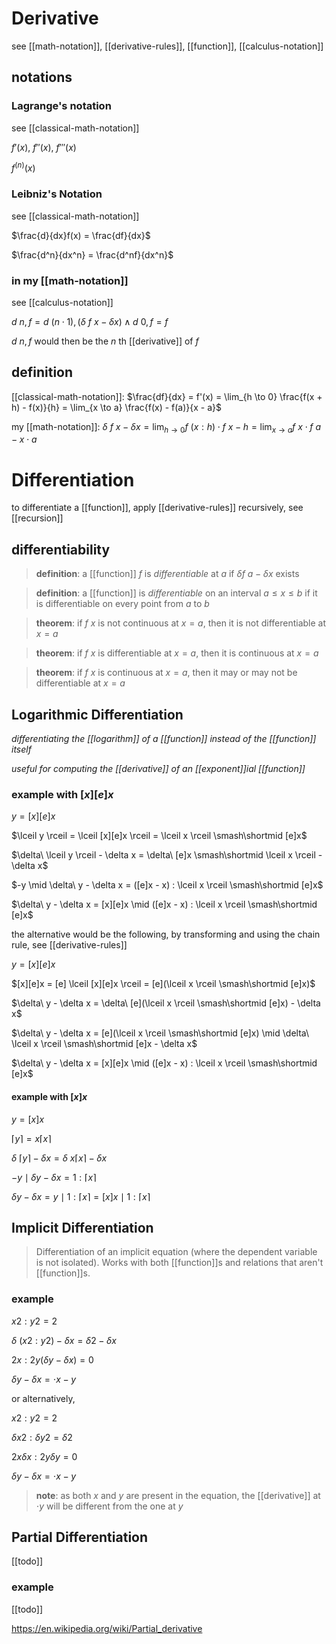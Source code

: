 # Derivative

see [[math-notation]], [[derivative-rules]], [[function]], [[calculus-notation]]

## notations

### Lagrange's notation

see [[classical-math-notation]]

$f'(x)$, $f''(x)$, $f'''(x)$

$f^{(n)}(x)$

### Leibniz's Notation

see [[classical-math-notation]]

$\frac{d}{dx}f(x) = \frac{df}{dx}$

$\frac{d^n}{dx^n} = \frac{d^nf}{dx^n}$

### in my [[math-notation]]

see [[calculus-notation]]

$d\ n, f = d\ (n \cdot 1), (\delta\ f\ x - \delta x) \land d\ 0, f = f$

$d\ n, f$ would then be the $n$ th [[derivative]] of $f$

## definition

[[classical-math-notation]]: $\frac{df}{dx} = f'(x) = \lim_{h \to 0} \frac{f(x + h) - f(x)}{h} = \lim_{x \to a} \frac{f(x) - f(a)}{x - a}$

my [[math-notation]]: $\delta\ f\ x - \delta x = \lim_{h \to 0} f\ (x : h) \cdot f\ x - h = \lim_{x \to a} f\ x \cdot f\ a - x \cdot a$

# Differentiation

to differentiate a [[function]], apply [[derivative-rules]] recursively, see [[recursion]]

## differentiability

> **definition**: a [[function]] $f$ is _differentiable_ at $a$ if $\delta f\ a - \delta x$ exists

> **definition**: a [[function]] is _differentiable_ on an interval $a \le x \le b$ if it is differentiable on every point from $a$ to $b$

> **theorem**: if $f\ x$ is not continuous at $x = a$, then it is not differentiable at $x = a$

> **theorem**: if $f\ x$ is differentiable at $x = a$, then it is continuous at $x = a$

> **theorem**: if $f\ x$ is continuous at $x = a$, then it may or may not be differentiable at $x = a$

## Logarithmic Differentiation

_differentiating the [[logarithm]] of a [[function]] instead of the [[function]] itself_

_useful for computing the [[derivative]] of an [[exponent]]ial [[function]]_

### example with $[x][e]x$

$y = [x][e]x$

$\lceil y \rceil = \lceil [x][e]x \rceil = \lceil x \rceil \smash\shortmid [e]x$

$\delta\ \lceil y \rceil - \delta x = \delta\ [e]x \smash\shortmid \lceil x \rceil - \delta x$

$-y \mid \delta\ y - \delta x = ([e]x - x) : \lceil x \rceil \smash\shortmid [e]x$

$\delta\ y - \delta x = [x][e]x \mid ([e]x - x) : \lceil x \rceil \smash\shortmid [e]x$

the alternative would be the following, by transforming and using the chain rule, see [[derivative-rules]]

$y = [x][e]x$

$[x][e]x = [e] \lceil [x][e]x \rceil = [e](\lceil x \rceil \smash\shortmid [e]x)$

$\delta\ y - \delta x = \delta\ [e](\lceil x \rceil \smash\shortmid [e]x) - \delta x$

$\delta\ y - \delta x = [e](\lceil x \rceil \smash\shortmid [e]x) \mid \delta\ \lceil x \rceil \smash\shortmid [e]x - \delta x$

$\delta\ y - \delta x = [x][e]x \mid ([e]x - x) : \lceil x \rceil \smash\shortmid [e]x$

#### example with $[x]x$

$y = [x]x$

$\lceil y \rceil = x \lceil x \rceil$

$\delta\ \lceil y \rceil - \delta x = \delta\ x \lceil x \rceil - \delta x$

$-y \mid \delta y - \delta x = 1 : \lceil x \rceil$

$\delta y - \delta x = y \mid 1 : \lceil x \rceil = [x]x \mid 1 : \lceil x \rceil$

## Implicit Differentiation

> Differentiation of an implicit equation (where the dependent variable is not isolated). Works with both [[function]]s and relations that aren't [[function]]s.

### example

$x2 : y2 = 2$

$\delta\ (x2 : y2) - \delta x = \delta 2 - \delta x$

$2x : 2y(\delta y - \delta x) = 0$

$\delta y - \delta x = \cdot x - y$

or alternatively,

$x2 : y2 = 2$

$\delta x2 : \delta y2 = \delta 2$

$2x \delta x : 2y \delta y = 0$

$\delta y - \delta x = \cdot x - y$

> **note**: as both $x$ and $y$ are present in the equation, the [[derivative]] at $\cdot y$ will be different from the one at $y$

## Partial Differentiation

[[todo]]

### example

[[todo]]

<https://en.wikipedia.org/wiki/Partial_derivative>
